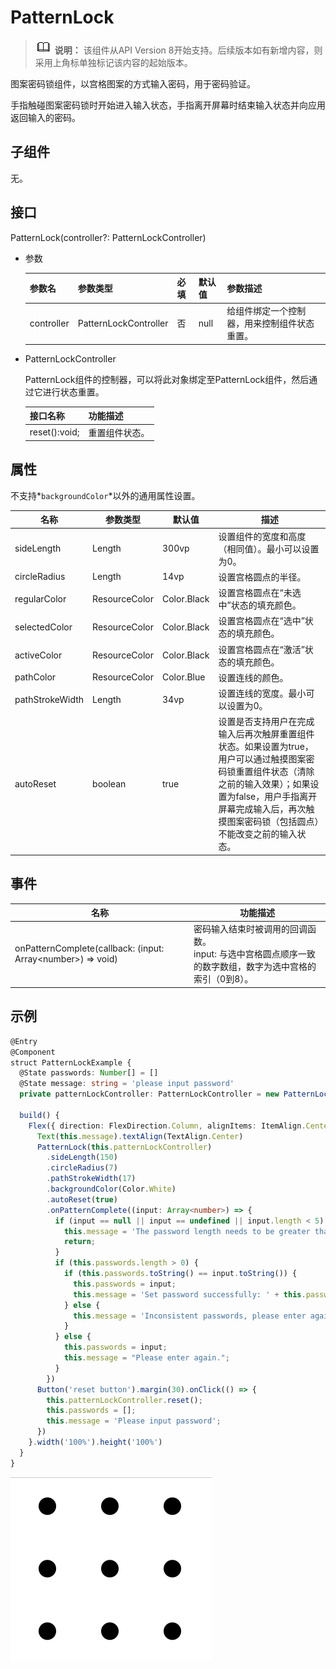 # PatternLock

> ![icon-note.gif](public_sys-resources/icon-note.gif) **说明：** 该组件从API Version 8开始支持。后续版本如有新增内容，则采用上角标单独标记该内容的起始版本。

图案密码锁组件，以宫格图案的方式输入密码，用于密码验证。

手指触碰图案密码锁时开始进入输入状态，手指离开屏幕时结束输入状态并向应用返回输入的密码。

## 子组件

无。

##  接口

PatternLock(controller?: PatternLockController)

- 参数

  | 参数名     | 参数类型              | 必填 | 默认值 | 参数描述                                     |
  | ---------- | --------------------- | ---- | ------ | -------------------------------------------- |
  | controller | PatternLockController | 否   | null   | 给组件绑定一个控制器，用来控制组件状态重置。 |

- PatternLockController

  PatternLock组件的控制器，可以将此对象绑定至PatternLock组件，然后通过它进行状态重置。

  | 接口名称      | 功能描述       |
  | ------------- | -------------- |
  | reset():void; | 重置组件状态。 |

## 属性

不支持*`backgroundColor`*以外的通用属性设置。

| 名称            | 参数类型      | 默认值      | 描述                                                         |
| --------------- | ------------- | ----------- | ------------------------------------------------------------ |
| sideLength      | Length        | 300vp       | 设置组件的宽度和高度（相同值）。最小可以设置为0。            |
| circleRadius    | Length        | 14vp        | 设置宫格圆点的半径。                                         |
| regularColor    | ResourceColor | Color.Black | 设置宫格圆点在“未选中”状态的填充颜色。                       |
| selectedColor   | ResourceColor | Color.Black | 设置宫格圆点在“选中”状态的填充颜色。                         |
| activeColor     | ResourceColor | Color.Black | 设置宫格圆点在“激活”状态的填充颜色。                         |
| pathColor       | ResourceColor | Color.Blue  | 设置连线的颜色。                                             |
| pathStrokeWidth | Length        | 34vp        | 设置连线的宽度。最小可以设置为0。                            |
| autoReset       | boolean       | true        | 设置是否支持用户在完成输入后再次触屏重置组件状态。如果设置为true，用户可以通过触摸图案密码锁重置组件状态（清除之前的输入效果）；如果设置为false，用户手指离开屏幕完成输入后，再次触摸图案密码锁（包括圆点）不能改变之前的输入状态。 |

## 事件

| 名称          | 功能描述                                                     |
| -------------------------------------------------------- | ------------------------------------------------------------ |
| onPatternComplete(callback: (input: Array\<number\>\) => void) | 密码输入结束时被调用的回调函数。<br />input: 与选中宫格圆点顺序一致的数字数组，数字为选中宫格的索引（0到8）。 |

##  示例

```typescript
@Entry
@Component
struct PatternLockExample {
  @State passwords: Number[] = []
  @State message: string = 'please input password'
  private patternLockController: PatternLockController = new PatternLockController()
  
  build() {
    Flex({ direction: FlexDirection.Column, alignItems: ItemAlign.Center, justifyContent: FlexAlign.Center }) {
      Text(this.message).textAlign(TextAlign.Center)
      PatternLock(this.patternLockController)
        .sideLength(150)
        .circleRadius(7)
        .pathStrokeWidth(17)
        .backgroundColor(Color.White)
        .autoReset(true)
        .onPatternComplete((input: Array<number>) => {
          if (input == null || input == undefined || input.length < 5) {
            this.message = 'The password length needs to be greater than 5.';
            return;
          }
          if (this.passwords.length > 0) {
            if (this.passwords.toString() == input.toString()) {
              this.passwords = input;
              this.message = 'Set password successfully: ' + this.passwords.toString();
            } else {
              this.message = 'Inconsistent passwords, please enter again.';
            }
          } else {
            this.passwords = input;
            this.message = "Please enter again.";
          }
        })
      Button('reset button').margin(30).onClick(() => {
        this.patternLockController.reset();
        this.passwords = [];
        this.message = 'Please input password';
      })
    }.width('100%').height('100%')
  }
}
```

![patternlock](figures\patternlock.gif)

